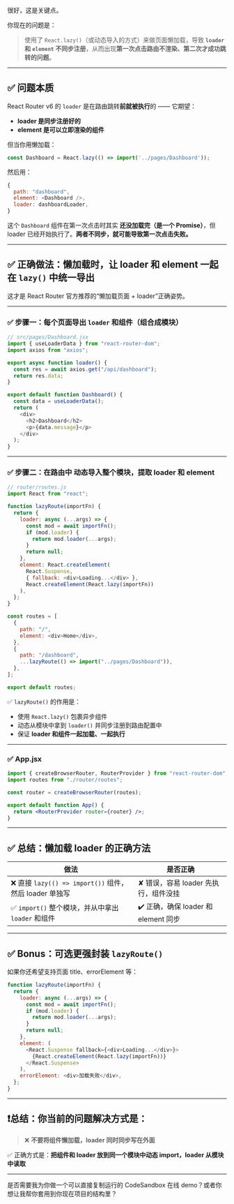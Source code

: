 很好，这是关键点。

你现在的问题是：

> 使用了 `React.lazy()`（或动态导入的方式）来做页面懒加载，导致 **`loader` 和 `element` 不同步注册**，从而出现**第一次点击路由不渲染、第二次才成功跳转的问题**。

---

## ✅ 问题本质

React Router v6 的 `loader` 是在路由跳转**前就被执行**的 —— 它期望：

* **loader 是同步注册好的**
* **element 是可以立即渲染的组件**

但当你用懒加载：

```js
const Dashboard = React.lazy(() => import('../pages/Dashboard'));
```

然后用：

```js
{
  path: "dashboard",
  element: <Dashboard />,
  loader: dashboardLoader,
}
```

这个 `Dashboard` 组件在第一次点击时其实 **还没加载完（是一个 Promise）**，但 loader 已经开始执行了。**两者不同步，就可能导致第一次点击失败。**

---

## ✅ 正确做法：**懒加载时，让 loader 和 element 一起在 `lazy()` 中统一导出**

这才是 React Router 官方推荐的“懒加载页面 + loader”正确姿势。

---

### ✅ 步骤一：每个页面导出 `loader` 和组件（组合成模块）

```js
// src/pages/Dashboard.jsx
import { useLoaderData } from "react-router-dom";
import axios from "axios";

export async function loader() {
  const res = await axios.get("/api/dashboard");
  return res.data;
}

export default function Dashboard() {
  const data = useLoaderData();
  return (
    <div>
      <h2>Dashboard</h2>
      <p>{data.message}</p>
    </div>
  );
}
```

---

### ✅ 步骤二：在路由中 **动态导入整个模块**，提取 loader 和 element

```js
// router/routes.js
import React from "react";

function lazyRoute(importFn) {
  return {
    loader: async (...args) => {
      const mod = await importFn();
      if (mod.loader) {
        return mod.loader(...args);
      }
      return null;
    },
    element: React.createElement(
      React.Suspense,
      { fallback: <div>Loading...</div> },
      React.createElement(React.lazy(importFn))
    ),
  };
}

const routes = [
  {
    path: "/",
    element: <div>Home</div>,
  },
  {
    path: "/dashboard",
    ...lazyRoute(() => import("../pages/Dashboard")),
  },
];

export default routes;
```

✅ `lazyRoute()` 的作用是：

* 使用 `React.lazy()` 包裹异步组件
* 动态从模块中拿到 `loader()` 并同步注册到路由配置中
* 保证 **loader 和组件一起加载、一起执行**

---

### ✅ App.jsx

```jsx
import { createBrowserRouter, RouterProvider } from "react-router-dom";
import routes from "./router/routes";

const router = createBrowserRouter(routes);

export default function App() {
  return <RouterProvider router={router} />;
}
```

---

## ✅ 总结：懒加载 loader 的正确方法

| 做法                                           | 是否正确                         |
| -------------------------------------------- | ---------------------------- |
| ❌ 直接 `lazy(() => import())` 组件，然后 loader 单独写 | ✘ 错误，容易 loader 先执行，组件没挂      |
| ✅ `import()` 整个模块，并从中拿出 `loader` 和组件         | ✔️ 正确，确保 loader 和 element 同步 |

---

## ✅ Bonus：可选更强封装 `lazyRoute()`

如果你还希望支持页面 title、errorElement 等：

```js
function lazyRoute(importFn) {
  return {
    loader: async (...args) => {
      const mod = await importFn();
      if (mod.loader) {
        return mod.loader(...args);
      }
      return null;
    },
    element: (
      <React.Suspense fallback={<div>Loading...</div>}>
        {React.createElement(React.lazy(importFn))}
      </React.Suspense>
    ),
    errorElement: <div>加载失败</div>,
  };
}
```

---

## ❗总结：你当前的问题解决方式是：

> ❌ **不要将组件懒加载，loader 同时同步写在外面**

✅ 正确方式是：**把组件和 loader 放到同一个模块中动态 import，loader 从模块中读取**

---

是否需要我为你做一个可以直接复制运行的 CodeSandbox 在线 demo？或者你想让我帮你套用到你现在项目的结构里？
